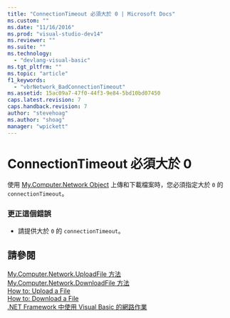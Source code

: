 ```yaml
---
title: "ConnectionTimeout 必須大於 0 | Microsoft Docs"
ms.custom: ""
ms.date: "11/16/2016"
ms.prod: "visual-studio-dev14"
ms.reviewer: ""
ms.suite: ""
ms.technology: 
  - "devlang-visual-basic"
ms.tgt_pltfrm: ""
ms.topic: "article"
f1_keywords: 
  - "vbrNetwork_BadConnectionTimeout"
ms.assetid: 15ac09a7-47f0-44f3-9e84-5bd10bd07450
caps.latest.revision: 7
caps.handback.revision: 7
author: "stevehoag"
ms.author: "shoag"
manager: "wpickett"
---
```

# ConnectionTimeout 必須大於 0
使用 [My.Computer.Network Object](/dotnet/visual-basic/language-reference/objects/my-computer-network-object) 上傳和下載檔案時，您必須指定大於 `0` 的 `connectionTimeout`。  
  
### 更正這個錯誤  
  
-   請提供大於 `0` 的 `connectionTimeout`。  
  
## 請參閱  
 [My.Computer.Network.UploadFile 方法](http://msdn.microsoft.com/zh-tw/5505ea3e-3dbd-460b-9f8f-62c84c0a4de6)   
 [My.Computer.Network.DownloadFile 方法](http://msdn.microsoft.com/zh-tw/aeb7ed8f-1ac9-4242-ae57-9f35914eb329)   
 [How to: Upload a File](../Topic/How%20to:%20Upload%20a%20File%20in%20Visual%20Basic.md)   
 [How to: Download a File](../Topic/How%20to:%20Download%20a%20File%20in%20Visual%20Basic.md)   
 [.NET Framework 中使用 Visual Basic 的網路作業](http://msdn.microsoft.com/zh-tw/c5379021-44ef-4d6a-acf5-e951fdcab6b2)